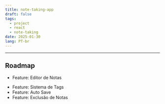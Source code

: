 ```yaml
---
title: note-taking-app
draft: false
tags:
  - project
  - react
  - note-taking
date: 2025-01-30
lang: PT-br
---
```


---
## Roadmap

* Feature: Editor de Notas
- Feature: Sistema de Tags
- Feature: Auto Save
- Feature: Exclusão de Notas
